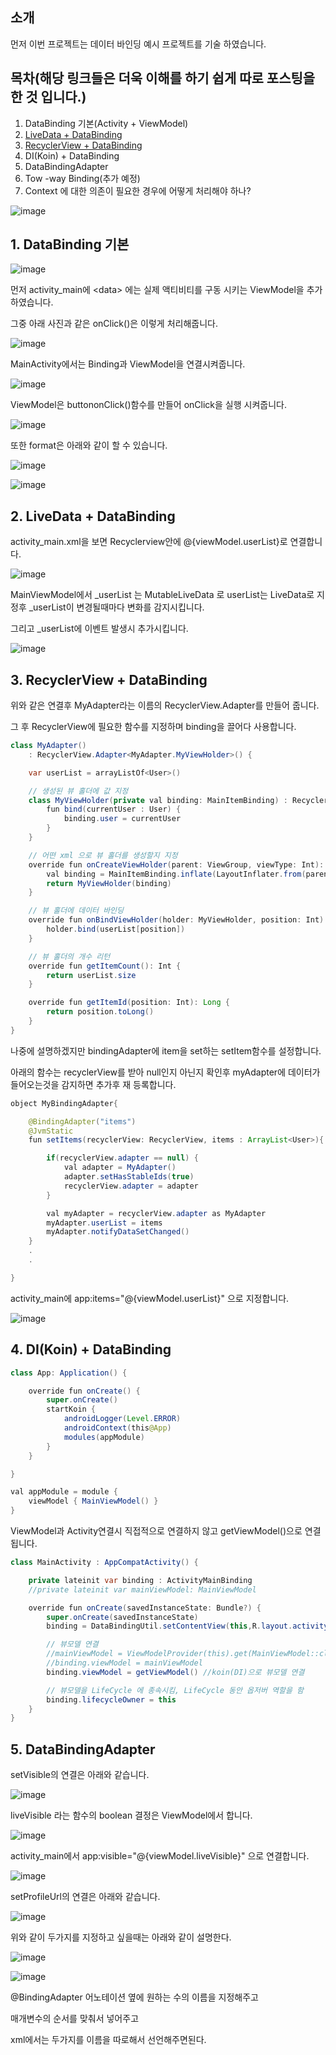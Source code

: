 ## 소개
먼저 이번 프로젝트는 데이터 바인딩 예시 프로젝트를 기술 하였습니다.

## 목차(해당 링크들은 더욱 이해를 하기 쉽게 따로 포스팅을 한 것 입니다.)
1. DataBinding 기본(Activity + ViewModel)
2. [LiveData + DataBinding](https://github.com/tnvnfdla1214/DataBinding_2)
3. [RecyclerView + DataBinding](https://github.com/tnvnfdla1214/DataBinding_3)
4. DI(Koin) + DataBinding
5. DataBindingAdapter
6. Tow -way Binding(추가 예정)
7. Context 에 대한 의존이 필요한 경우에 어떻게 처리해야 하나?

![image](https://user-images.githubusercontent.com/48902047/148549776-2a7e3b73-5d17-4756-b27f-2ca500eec6d1.png)

## 1. DataBinding 기본
![image](https://user-images.githubusercontent.com/48902047/148550860-d7af7f87-9026-44e3-a4ed-be764ffb83e9.png)

먼저 activity_main에 \<data> 에는 실제 액티비티를 구동 시키는 ViewModel을 추가하였습니다.

그중 아래 사진과 같은 onClick()은 이렇게 처리해줍니다.

![image](https://user-images.githubusercontent.com/48902047/148551548-f827aaab-fa1a-4bf3-8e76-dfce461998f3.png)

MainActivity에서는 Binding과 ViewModel을 연결시켜줍니다.

![image](https://user-images.githubusercontent.com/48902047/148551702-234cbee3-dd71-4a3d-873d-60fcb4a9c576.png)

ViewModel은 buttononClick()함수를 만들어 onClick을 실행 시켜줍니다.

![image](https://user-images.githubusercontent.com/48902047/148552929-d5b00e88-58ab-4809-9be0-b20a073e41cf.png)

또한 format은 아래와 같이 할 수 있습니다.

![image](https://user-images.githubusercontent.com/48902047/148565178-92b808fd-92e3-48f6-bd0e-2843c17bfccc.png)

![image](https://user-images.githubusercontent.com/48902047/148565295-d4daa973-c1c1-45a3-88d3-51ffb3bf3e5f.png)

## 2. LiveData + DataBinding
activity_main.xml을 보면 Recyclerview안에 @{viewModel.userList}로 연결합니다.

![image](https://user-images.githubusercontent.com/48902047/148553382-d972191a-a75c-4f3e-af27-e45e692486ff.png)

MainViewModel에서 \_userList 는 MutableLiveData 로 userList는 LiveData로 지정후 \_userList이 변경될때마다 변화를 감지시킵니다.

그리고 \_userList에 이벤트 발생시 추가시킵니다.

![image](https://user-images.githubusercontent.com/48902047/148553685-f60fd1e2-b439-49e9-85db-4bbb3cd5f493.png)

## 3. RecyclerView + DataBinding
위와 같은 연결후 MyAdapter라는 이름의 RecyclerView.Adapter를 만들어 줍니다.

그 후 RecyclerView에 필요한 함수를 지정하며 binding을 끌어다 사용합니다.
```Java
class MyAdapter()
    : RecyclerView.Adapter<MyAdapter.MyViewHolder>() {

    var userList = arrayListOf<User>()

    // 생성된 뷰 홀더에 값 지정
    class MyViewHolder(private val binding: MainItemBinding) : RecyclerView.ViewHolder(binding.root) {
        fun bind(currentUser : User) {
            binding.user = currentUser
        }
    }

    // 어떤 xml 으로 뷰 홀더를 생성할지 지정
    override fun onCreateViewHolder(parent: ViewGroup, viewType: Int): MyViewHolder {
        val binding = MainItemBinding.inflate(LayoutInflater.from(parent.context),parent,false)
        return MyViewHolder(binding)
    }

    // 뷰 홀더에 데이터 바인딩
    override fun onBindViewHolder(holder: MyViewHolder, position: Int) {
        holder.bind(userList[position])
    }

    // 뷰 홀더의 개수 리턴
    override fun getItemCount(): Int {
        return userList.size
    }

    override fun getItemId(position: Int): Long {
        return position.toLong()
    }
}
```
나중에 설명하겠지만 bindingAdapter에 item을 set하는 setItem함수를 설정합니다.

아래의 함수는 recyclerView를 받아 null인지 아닌지 확인후 myAdapter에 데이터가 들어오는것을 감지하면 추가후 재 등록합니다.

```Java
object MyBindingAdapter{

    @BindingAdapter("items")
    @JvmStatic
    fun setItems(recyclerView: RecyclerView, items : ArrayList<User>){

        if(recyclerView.adapter == null) {
            val adapter = MyAdapter()
            adapter.setHasStableIds(true)
            recyclerView.adapter = adapter
        }

        val myAdapter = recyclerView.adapter as MyAdapter
        myAdapter.userList = items
        myAdapter.notifyDataSetChanged()
    }
    .
    .

}
```
activity_main에 app:items="@{viewModel.userList}" 으로 지정합니다.

![image](https://user-images.githubusercontent.com/48902047/148558952-a0219ca6-8449-4dd1-a3c1-ceee85468cf0.png)

## 4. DI(Koin) + DataBinding
```Java
class App: Application() {

    override fun onCreate() {
        super.onCreate()
        startKoin {
            androidLogger(Level.ERROR)
            androidContext(this@App)
            modules(appModule)
        }
    }

}
```

```Java
val appModule = module {
    viewModel { MainViewModel() }
}
```
ViewModel과 Activity연결시 직접적으로 연결하지 않고 getViewModel()으로 연결 됩니다.
```Java
class MainActivity : AppCompatActivity() {

    private lateinit var binding : ActivityMainBinding
    //private lateinit var mainViewModel: MainViewModel

    override fun onCreate(savedInstanceState: Bundle?) {
        super.onCreate(savedInstanceState)
        binding = DataBindingUtil.setContentView(this,R.layout.activity_main)

        // 뷰모델 연결
        //mainViewModel = ViewModelProvider(this).get(MainViewModel::class.java)
        //binding.viewModel = mainViewModel
        binding.viewModel = getViewModel() //koin(DI)으로 뷰모델 연결

        // 뷰모델을 LifeCycle 에 종속시킴, LifeCycle 동안 옵저버 역할을 함
        binding.lifecycleOwner = this
    }
}
```

## 5. DataBindingAdapter
setVisible의 연결은 아래와 같습니다.

![image](https://user-images.githubusercontent.com/48902047/148560345-2f094580-6ff3-40ac-9392-409f2fd64e8c.png)

liveVisible 라는 함수의 boolean 결정은 ViewModel에서 합니다.

![image](https://user-images.githubusercontent.com/48902047/148560529-dd4b3ac3-7c85-43b7-8057-176ab95dfc91.png)

activity_main에서 app:visible="@{viewModel.liveVisible}" 으로 연결합니다.

![image](https://user-images.githubusercontent.com/48902047/148560744-37498a9d-f5e0-4c5f-9f25-cd13fde927ef.png)

setProfileUrl의 연결은 아래와 같습니다.

![image](https://user-images.githubusercontent.com/48902047/148561170-8d35bbcd-400e-42fe-bf22-ab9eadee623e.png)

위와 같이 두가지를 지정하고 싶을때는 아래와 같이 설명한다.

![image](https://user-images.githubusercontent.com/48902047/148561650-ceb29aa1-5299-410c-b121-38b08e5e4b9d.png)

![image](https://user-images.githubusercontent.com/48902047/148561664-40bbd533-3e74-41a0-950b-2cd8e516bdc7.png)

@BindingAdapter 어노테이션 옆에 원하는 수의 이름을 지정해주고

매개변수의 순서를 맞춰서 넣어주고

xml에서는 두가지를 이름을 따로해서 선언해주면된다.





